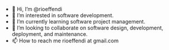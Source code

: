 - 👋 Hi, I’m @rioeffendi
- 👀 I’m interested in software development.
- 🌱 I’m currently learning software project management.
- 💞️ I’m looking to collaborate on software design, development, deployment, and maintenance.
- 📫 How to reach me rioeffendi at gmail.com

<!---
rioeffendi/rioeffendi is a ✨ special ✨ repository because its `README.md` (this file) appears on your GitHub profile.
You can click the Preview link to take a look at your changes.
--->
